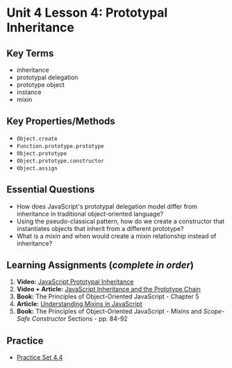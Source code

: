# Unit 4 Lesson 4: Prototypal Inheritance

## Key Terms
* inheritance
* prototypal delegation
* prototype object
* instance
* mixin

## Key Properties/Methods
* `Object.create`
* `Function.prototype.prototype`
* `Object.prototype`
* `Object.prototype.constructor`
* `Object.assign`

## Essential Questions
* How does JavaScript's prototypal delegation model differ from inheritance in traditional object-oriented language?
* Using the pseudo-classical pattern, how do we create a constructor that instantiates objects that inherit from a different prototype?
* What is a _mixin_ and when would create a mixin relationship instead of inheritance?

## Learning Assignments (_complete in order_)
1. **Video:** [JavaScript Prototypal Inheritance](https://www.youtube.com/watch?v=qMO-LTOrJaE)
2. **Video + Article:** [JavaScript Inheritance and the Prototype Chain](https://tylermcginnis.com/javascript-inheritance-and-the-prototype-chain/)
3. **Book:** The Principles of Object-Oriented JavaScript - Chapter 5
4. **Article:** [Understanding Mixins in JavaScript](https://blog.bitsrc.io/understanding-mixins-in-javascript-de5d3e02b466)
5. **Book:** The Principles of Object-Oriented JavaScript - _Mixins_ and _Scope-Safe Constructor_ Sections - pp. 84-92

## Practice
* [Practice Set 4.4](https://github.com/The-Marcy-Lab-School/se-unit-4/tree/master/lesson-4-prototypal_inheritance/practice)

